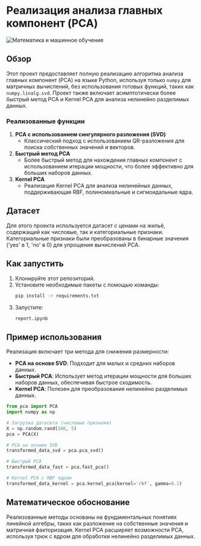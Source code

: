 # Реализация анализа главных компонент (PCA)

![Математика и машинное обучение](https://worldskills.mrsu.ru/wp-content/uploads/2021/04/machine-learning-1-scaled-e15925090231641.jpg)
## Обзор
Этот проект предоставляет полную реализацию алгоритма анализа главных компонент (PCA) на языке Python, используя только `numpy` для матричных вычислений, без использования готовых функций, таких как `numpy.linalg.svd`. Проект также включает асимптотически более быстрый метод PCA и Kernel PCA для анализа нелинейно разделимых данных.

### Реализованные функции
1. **PCA с использованием сингулярного разложения (SVD)**
   - Классический подход с использованием QR-разложения для поиска собственных значений и векторов.
2. **Быстрый метод PCA**
   - Более быстрый метод для нахождения главных компонент с использованием итерации мощности, что более эффективно для больших наборов данных.
3. **Kernel PCA**
   - Реализация Kernel PCA для анализа нелинейных данных, поддерживающая RBF, полиномиальные и сигмоидальные ядра.

## Датасет
Для этого проекта используется датасет с ценами на жильё, содержащий как числовые, так и категориальные признаки. Категориальные признаки были преобразованы в бинарные значения ('yes' в 1, 'no' в 0) для упрощения вычислений PCA.

## Как запустить
1. Клонируйте этот репозиторий.
2. Установите необходимые пакеты с помощью команды:
   ```sh
   pip install -r requirements.txt
   ```
3. Запустите:
   ```sh
   report.ipynb
   ```

## Пример использования
Реализация включает три метода для снижения размерности:
- **PCA на основе SVD**: Подходит для малых и средних наборов данных.
- **Быстрый PCA**: Использует метод итерации мощности для больших наборов данных, обеспечивая быстрое сходимость.
- **Kernel PCA**: Полезен для преобразования нелинейно разделимых данных.

```python
from pca import PCA
import numpy as np

# Загрузка датасета (числовые признаки)
X = np.random.rand(100, 5)
pca = PCA(X)

# PCA на основе SVD
transformed_data_svd = pca.pca_svd()

# Быстрый PCA
transformed_data_fast = pca.fast_pca()

# Kernel PCA с RBF ядром
transformed_data_kernel = pca.kernel_pca(kernel='rbf', gamma=0.1)
```
## Математическое обоснование
Реализованные методы основаны на фундаментальных понятиях линейной алгебры, таких как разложение на собственные значения и матричная факторизация. Kernel PCA расширяет возможности PCA, используя трюк с ядром для обработки нелинейно разделимых данных.


